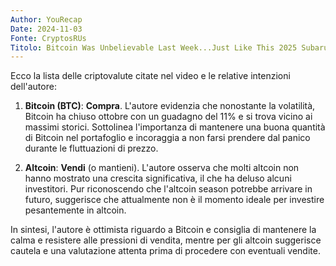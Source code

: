 ```yaml
---
Author: YouRecap
Date: 2024-11-03
Fonte: CryptosRUs
Titolo: Bitcoin Was Unbelievable Last Week...Just Like This 2025 Subaru Outback
---
```


Ecco la lista delle criptovalute citate nel video e le relative intenzioni dell'autore:

1. **Bitcoin (BTC)**: **Compra**. L'autore evidenzia che nonostante la volatilità, Bitcoin ha chiuso ottobre con un guadagno del 11% e si trova vicino ai massimi storici. Sottolinea l'importanza di mantenere una buona quantità di Bitcoin nel portafoglio e incoraggia a non farsi prendere dal panico durante le fluttuazioni di prezzo.

2. **Altcoin**: **Vendi** (o mantieni). L'autore osserva che molti altcoin non hanno mostrato una crescita significativa, il che ha deluso alcuni investitori. Pur riconoscendo che l'altcoin season potrebbe arrivare in futuro, suggerisce che attualmente non è il momento ideale per investire pesantemente in altcoin.

In sintesi, l'autore è ottimista riguardo a Bitcoin e consiglia di mantenere la calma e resistere alle pressioni di vendita, mentre per gli altcoin suggerisce cautela e una valutazione attenta prima di procedere con eventuali vendite.
